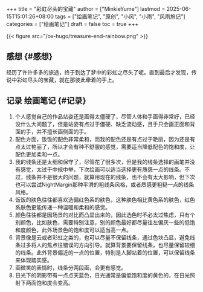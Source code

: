 +++
title = "彩虹尽头的宝藏"
author = ["MinkieYume"]
lastmod = 2025-06-15T15:01:26+08:00
tags = ["绘画笔记", "原创", "小风", "小雨", "风雨旅记"]
categories = ["绘画笔记"]
draft = false
toc = true
+++

{{< figure src="/ox-hugo/treasure-end-rainbow.png" >}}


## 感想 {#感想}

经历了许许多多的旅途，终于到达了梦中的彩虹之尽头了呢。直到最后才发现，传说中彩虹尽头的宝藏，就在那彼此牵着的手上。


## 记录 <span class="tag"><span class="____">绘画笔记</span></span> {#记录}

1.  个人感觉自己的作品站姿还是画得太僵硬了，尽管人体和手画得非常好，已经没什么大问题了，但是站姿有点过于僵硬、缺乏流动感，且手只会画正面和背面的手，并不擅长画侧面的手。
2.  配色方面，饭饭的配色非常柔和，而我的配色还是有点过于艳丽，因为还是有点太过艳丽了，所以才会有种不舒服的感觉，需要适当降低配色的饱和度，让配色更加柔和一点。
3.  我的线条还是太细和保守了，尽管花了很多次，但是我的线条选择的画笔并没有感觉，太过于中规中举，下次绘画可以适当选择更有质感一点的线条。不过，线条并不是很大的问题，就算用现在的线条，也不会有太大影响，但下次也可以尝试NightMargin那种平滑的粗线条风格，或者质感更粗糙一点的线条风格。
4.  饭饭的肤色往往都喜欢选偏红色系的肤色，这种肤色相比黄色系的肤色，红色系肤色更能传递一种温暖和柔和的感觉。
5.  颜色往往都是因场景的对比而凸显出来的，因此选色时不必太过焦虑，只有个别颜色，比如肤色，需要特别注意，别的颜色最好都尽量往左偏灰一些的低饱和度颜色，此外场景色的饱和度可以适当高一点。
6.  背景像是云或者彩虹之类的，也可以尽量不保留线条，通过色块凸显，避免线条过多将人的焦点往错误的方向引导。就算背景要保留线条，也尽量保留较细的线条。此外背景偏近的一点的位置，特别是人脚站着的位置，可以保留线条来体现踏实感。
7.  画微笑的表情时，线条分两段画，会更有感觉。
8.  日光下的阴影带有一点点天蓝色，日光通常是偏低饱和度的黄色的，在日光照射下两面饱和度会变高。
